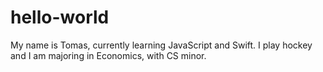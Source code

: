 # hello-world

My name is Tomas, currently learning JavaScript and Swift. I play hockey and I am majoring in Economics, with CS minor. 

